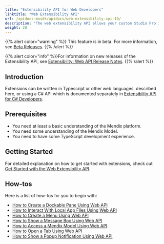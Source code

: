 ```yaml
---
title: "Extensibility API for Web Developers"
linktitle: "Web Extensibility API"
url: /apidocs-mxsdk/apidocs/web-extensibility-api-10/
description: "The web extensibility API allows your custom Studio Pro 10 extensions developed using JavaScript to interact with some internal services of Studio Pro."
weight: 20
---
```


{{% alert color="warning" %}} This feature is in beta. For more information, see [Beta Releases](/releasenotes/beta-features/). {{% /alert %}}

{{% alert color="info" %}}For information on new releases of the Extensibility API, see [Extensibility: Web API Release Notes](/releasenotes/studio-pro/web-extensibility-api/).
{{% /alert %}}

## Introduction

Extensions can be written in Typescript or other web languages, described here, or using a C# API which is documented separately in [Extensibility API for C# Developers](/apidocs-mxsdk/apidocs/csharp-extensibility-api-10-10/).

## Prerequisites

* You need at least a basic understanding of the Mendix platform.
* You need some understanding of the Mendix Model.
* You need to have some TypeScript development experience.

## Getting Started

For detailed explanation on how to get started with extensions, check out [Get Started with the Web Extensibility API](/apidocs-mxsdk/apidocs/web-extensibility-api-10-10/getting-started/).

## How-tos

Here is a list of how-tos for you to begin with:

* [How to Create a Dockable Pane Using Web API](/apidocs-mxsdk/apidocs/web-extensibility-api-10-10/dockable-pane-api/)
* [How to Interact With Local App Files Using Web API](/apidocs-mxsdk/apidocs/web-extensibility-api-10-10/local-app-files-api/)
* [How to Create a Menu Using Web API](/apidocs-mxsdk/apidocs/web-extensibility-api-10-10/menu-api/)
* [How to Show a Message Box Using Web API](/apidocs-mxsdk/apidocs/web-extensibility-api-10-10/messagebox-api/)
* [How to Access a Mendix Model Using Web API](/apidocs-mxsdk/apidocs/web-extensibility-api-10-10/model-api/)
* [How to Open a Tab Using Web API](/apidocs-mxsdk/apidocs/web-extensibility-api-10-10/tab-api/)
* [How to Show a Popup Notification Using Web API](/apidocs-mxsdk/apidocs/web-extensibility-api-10/notifications-api/)
